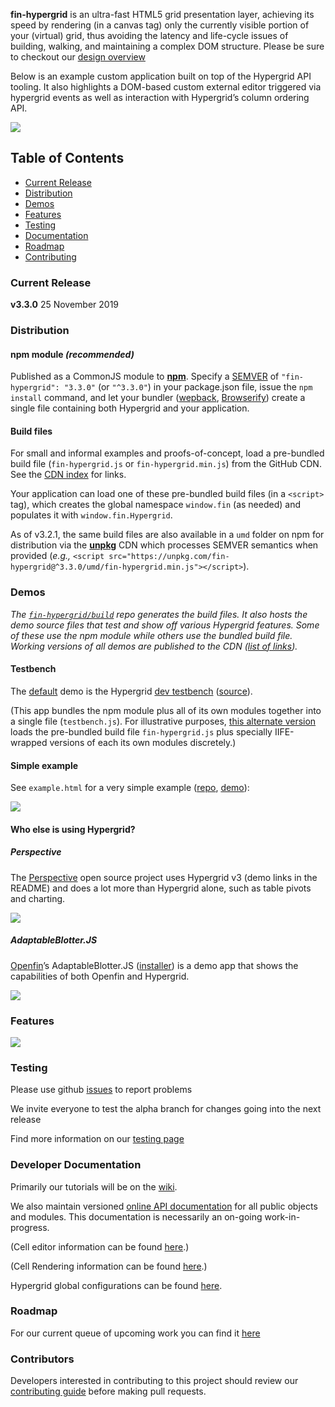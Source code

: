 **fin-hypergrid** is an ultra-fast HTML5 grid presentation layer, achieving its speed by rendering (in a canvas tag) only the currently visible portion of your (virtual) grid, thus avoiding the latency and life-cycle issues of building, walking, and maintaining a complex DOM structure. Please be sure to checkout our [design overview](OVERVIEW.md)

Below is an example custom application built on top of the Hypergrid API tooling.
It also highlights a DOM-based custom external editor triggered via hypergrid events as well as interaction with Hypergrid’s column ordering API.

<img src="images/README/gridshot04.gif">

## Table of Contents
* [Current Release](#current-release)
* [Distribution](#distribution)
* [Demos](#demos)
* [Features](#features)
* [Testing](#testing)
* [Documentation](#developer-documentation)
* [Roadmap](#roadmap)
* [Contributing](#contributors)

### Current Release

**v3.3.0**
25 November 2019

### Distribution

#### npm module _(recommended)_
Published as a CommonJS module to [**npm**](http://npmjs.com/package/fin-hypergrid).
Specify a <a href="https://semver.org/">SEMVER</a> of `"fin-hypergrid": "3.3.0"` (or `"^3.3.0"`) in your package.json file,
issue the `npm install` command, and let your bundler (<a target="webpack" href="https://webpack.js.org/">wepback</a>,
<a target="browserify" href="http://browserify.org/">Browserify</a>) create a single file containing both Hypergrid and your application.

#### Build files
For small and informal examples and proofs-of-concept, load a pre-bundled build file (`fin-hypergrid.js` or `fin-hypergrid.min.js`) from the GitHub CDN. See the [CDN index](https://fin-hypergrid.github.io#index) for links.

Your application can load one of these pre-bundled build files (in a `<script>` tag), which creates the global namespace `window.fin` (as needed) and populates it with `window.fin.Hypergrid`.

As of v3.2.1, the same build files are also available in a `umd` folder on npm for distribution via the [**unpkg**](https://unpkg.com/) CDN which processes SEMVER semantics when provided (_e.g.,_ `<script src="https://unpkg.com/fin-hypergrid@^3.3.0/umd/fin-hypergrid.min.js"></script>`).

### Demos

_The [`fin-hypergrid/build`](https://github.com/fin-hypergrid/build) repo generates the build files.
It also hosts the demo source files that test and show off various Hypergrid features.
Some of these use the npm module while others use the bundled build file.
Working versions of all demos are published to the CDN ([list of links](https://fin-hypergrid.github.io#demos))._

#### Testbench

The [default](https://fin-hypergrid.github.io/core) demo is the Hypergrid [dev testbench](https://fin-hypergrid.github.io/core/demo/index.html) ([source](https://github.com/fin-hypergrid/build/tree/master/testbench)).

(This app bundles the npm module plus all of its own modules together into a single file (`testbench.js`).
For illustrative purposes, [this alternate version](https://fin-hypergrid.github.io/core/demo/hypermods.html) loads
the pre-bundled build file `fin-hypergrid.js` plus specially IIFE-wrapped versions of each its own modules discretely.)

#### Simple example

See `example.html` for a very simple example ([repo](https://github.com/fin-hypergrid/build/blob/master/demo/example.html), [demo](https://fin-hypergrid.github.io/core/demo/example.html)):

![](images/README/simple.png)

#### Who else is using Hypergrid?

##### Perspective

The [Perspective](https://github.com/jpmorganchase/perspective) open source project uses Hypergrid v3 (demo links in the README) and does a lot more than Hypergrid alone, such as table pivots and charting.

![](images/README/perspective.png)

##### AdaptableBlotter.JS

[Openfin](http://openfin.co)’s AdaptableBlotter.JS ([installer](https://install.openfin.co/download/?fileName=adaptable_blotter_openfin&config=http://beta.adaptableblotter.com/app-beta.json)) is a demo app that shows the capabilities of both Openfin and Hypergrid.

![](images/README/partner-adaptableblotter_image-01@2x-667x375@2x.png)

### Features

![](images/README/Hypergrid%20Features.png)

### Testing

Please use github [issues](https://github.com/fin-hypergrid/core/issues/new) to report problems

We invite everyone to test the alpha branch for changes going into the next release

Find more information on our [testing page](TESTING.md)

### Developer Documentation

Primarily our tutorials will be on the [wiki](https://github.com/fin-hypergrid/core/wiki).

We also maintain versioned [online API documentation](https://fin-hypergrid.github.io/core/2.1.15/doc/Hypergrid.html) for all public objects and modules. This documentation is necessarily an on-going work-in-progress.

(Cell editor information can be found [here](https://github.com/fin-hypergrid/core/wiki/Cell-Editors).)

(Cell Rendering information can be found [here](https://github.com/fin-hypergrid/core/wiki/Cell-Renderers).)

Hypergrid global configurations can be found [here](https://fin-hypergrid.github.io/core/2.1.15/doc/module-defaults.html).

### Roadmap

For our current queue of upcoming work you can find it [here](ROADMAP.md)

### Contributors

Developers interested in contributing to this project should review our [contributing guide](CONTRIBUTING.md) before making pull requests.
